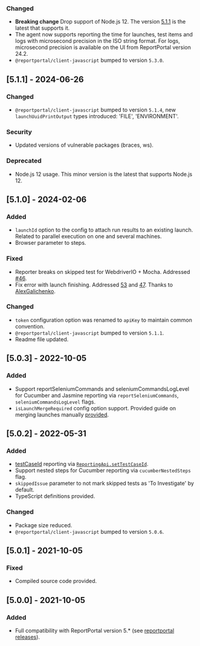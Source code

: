 ### Changed
- **Breaking change** Drop support of Node.js 12. The version [5.1.1](https://github.com/reportportal/agent-js-webdriverio/releases/tag/v5.1.1) is the latest that supports it.
- The agent now supports reporting the time for launches, test items and logs with microsecond precision in the ISO string format.
For logs, microsecond precision is available on the UI from ReportPortal version 24.2.
- `@reportportal/client-javascript` bumped to version `5.3.0`.

## [5.1.1] - 2024-06-26
### Changed
- `@reportportal/client-javascript` bumped to version `5.1.4`, new `launchUuidPrintOutput` types introduced: 'FILE', 'ENVIRONMENT'.
### Security
- Updated versions of vulnerable packages (braces, ws).
### Deprecated
- Node.js 12 usage. This minor version is the latest that supports Node.js 12.

## [5.1.0] - 2024-02-06
### Added
- `launchId` option to the config to attach run results to an existing launch. Related to parallel execution on one and several machines.
- Browser parameter to steps.
### Fixed
- Reporter breaks on skipped test for WebdriverIO + Mocha. Addressed [#46](https://github.com/reportportal/agent-js-webdriverio/issues/46).
- Fix error with launch finishing. Addressed [53](https://github.com/reportportal/agent-js-webdriverio/issues/53) and [47](https://github.com/reportportal/agent-js-webdriverio/issues/47). Thanks to [AlexGalichenko](https://github.com/AlexGalichenko).
### Changed
- `token` configuration option was renamed to `apiKey` to maintain common convention.
- `@reportportal/client-javascript` bumped to version `5.1.1`.
- Readme file updated.

## [5.0.3] - 2022-10-05
### Added
- Support reportSeleniumCommands and seleniumCommandsLogLevel for Cucumber and Jasmine reporting via `reportSeleniumCommands`, `seleniumCommandsLogLevel` flags.
- `isLaunchMergeRequired` config option support. Provided guide on merging launches manually [provided](README.md#manual-merge-launches).

## [5.0.2] - 2022-05-31
### Added
- [testCaseId](https://reportportal.io/docs/Test-case-ID%3Ewhat-is-it-test-case-id) reporting via [`ReportingApi.setTestCaseId`](README.md#setTestCaseId).
- Support nested steps for Cucumber reporting via `cucumberNestedSteps` flag.
- `skippedIssue` parameter to not mark skipped tests as 'To Investigate' by default.
- TypeScript definitions provided.
### Changed
- Package size reduced.
- `@reportportal/client-javascript` bumped to version `5.0.6`.

## [5.0.1] - 2021-10-05
### Fixed
- Compiled source code provided.

## [5.0.0] - 2021-10-05
### Added
- Full compatibility with ReportPortal version 5.* (see [reportportal releases](https://github.com/reportportal/reportportal/releases)).
